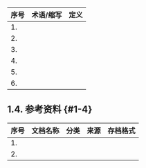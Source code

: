 
| **序号** | **术语/缩写** | **定义** |
| --- | --- | --- |
| 1.        |   |   |
| 2.        |   |   |
| 3.        |   |   |
| 4.        |   |   |
| 5.        |   |   |
| 6.        |   |   |

## 1.4.         参考资料 {#1-4}

| **序号** | **文档名称** | **分类** | **来源** | **存档格式** |
| --- | --- | --- | --- | --- |
| 1.        |   |   |   |   |
| 2.        |   |   |   |   |


